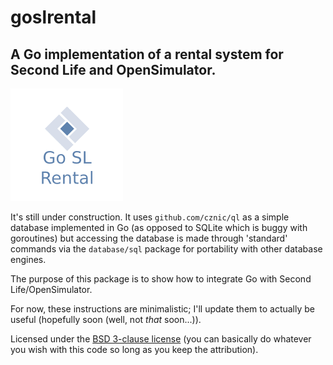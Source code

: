 # goslrental
## A Go implementation of a rental system for Second Life and OpenSimulator.

![goslrental logo](lib/images/apple-touch-icon.png)

It's still under construction. It uses `github.com/cznic/ql` as a simple database implemented in Go (as opposed to SQLite which is buggy with goroutines) but accessing the database is made through 'standard' commands via the `database/sql` package for portability with other database engines.

The purpose of this package is to show how to integrate Go with Second Life/OpenSimulator.

For now, these instructions are minimalistic; I'll update them to actually be useful (hopefully soon (well, not _that_ soon...)).

Licensed under the [BSD 3-clause license](https://opensource.org/licenses/BSD-3-Clause) (you can basically do whatever you wish with this code so long as you keep the attribution).